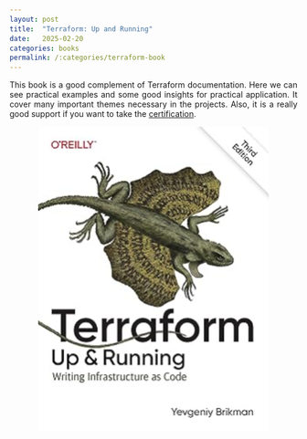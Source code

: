 ```yaml
---
layout: post
title:  "Terraform: Up and Running"
date:   2025-02-20
categories: books
permalink: /:categories/terraform-book
---
```



<p style="text-align: justify;">This book is a good complement of Terraform documentation. Here we can see practical examples and some good insights for practical application. It cover many important themes necessary in the projects. Also, it is a really good support if you want to take the <a href="https://fabiana2611.github.io/infra/terraform-foundation">certification</a>.</p>

<p><center>
	<a href="https://www.amazon.es/Terraform-Running-Writing-Infrastructure-Code/dp/1098116747"><img src="/img/books/tf-book.png" height="80%" width="80%"/></a>
</center></p>

